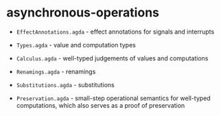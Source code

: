 # asynchronous-operations

- `EffectAnnotations.agda` - effect annotations for signals and interrupts

- `Types.agda` - value and computation types

- `Calculus.agda` - well-typed judgements of values and computations

- `Renamings.agda` - renamings

- `Substitutions.agda` - substitutions

- `Preservation.agda` - small-step operational semantics for well-typed computations, which also serves as a proof of preservation
